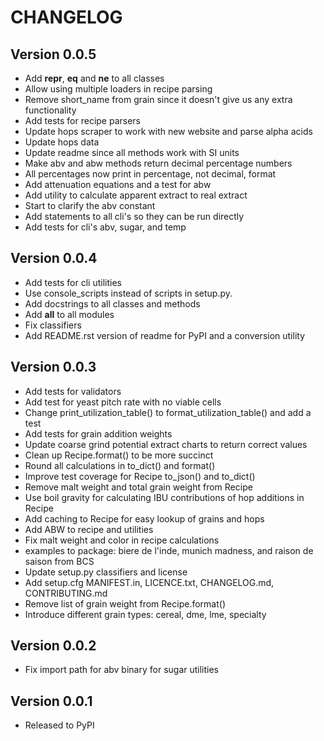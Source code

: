 # CHANGELOG

## Version 0.0.5

- Add __repr__, __eq__ and __ne__ to all classes
- Allow using multiple loaders in recipe parsing
- Remove short_name from grain since it doesn't give us any extra functionality
- Add tests for recipe parsers
- Update hops scraper to work with new website and parse alpha acids
- Update hops data
- Update readme since all methods work with SI units
- Make abv and abw methods return decimal percentage numbers
- All percentages now print in percentage, not decimal, format
- Add attenuation equations and a test for abw
- Add utility to calculate apparent extract to real extract
- Start to clarify the abv constant
- Add statements to all cli's so they can be run directly
- Add tests for cli's abv, sugar, and temp

## Version 0.0.4

- Add tests for cli utilities
- Use console_scripts instead of scripts in setup.py.
- Add docstrings to all classes and methods
- Add __all__ to all modules
- Fix classifiers
- Add README.rst version of readme for PyPI and a conversion utility

## Version 0.0.3

- Add tests for validators
- Add test for yeast pitch rate with no viable cells
- Change print_utilization_table() to format_utilization_table() and add a test
- Add tests for grain addition weights
- Update coarse grind potential extract charts to return correct values
- Clean up Recipe.format() to be more succinct
- Round all calculations in to_dict() and format()
- Improve test coverage for Recipe to_json() and to_dict()
- Remove malt weight and total grain weight from Recipe
- Use boil gravity for calculating IBU contributions of hop additions in Recipe
- Add caching to Recipe for easy lookup of grains and hops
- Add ABW to recipe and utilities
- Fix malt weight and color in recipe calculations
- examples to package: biere de l'inde, munich madness, and raison de saison from BCS
- Update setup.py classifiers and license
- Add setup.cfg MANIFEST.in, LICENCE.txt, CHANGELOG.md, CONTRIBUTING.md
- Remove list of grain weight from Recipe.format()
- Introduce different grain types: cereal, dme, lme, specialty

## Version 0.0.2

- Fix import path for abv binary for sugar utilities

## Version 0.0.1

- Released to PyPI
